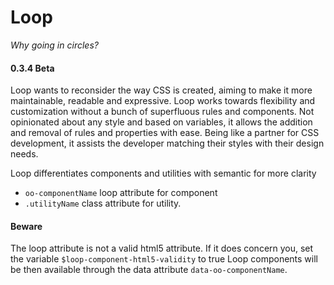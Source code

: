 # Loop

*Why going in circles?*

#### 0.3.4 Beta

Loop wants to reconsider the way CSS is created, aiming to make it more maintainable, readable and expressive.
Loop works towards flexibility and customization without a bunch of superfluous rules and components.
Not opinionated about any style and based on variables, it allows the addition and removal of rules and properties with ease.
Being like a partner for CSS development, it assists the developer matching their styles with their design needs.

Loop differentiates components and utilities with semantic for more clarity

* `oo-componentName` loop attribute for component
* `.utilityName` class attribute for utility.

#### Beware
The loop attribute is not a valid html5 attribute.
If it does concern you, set the variable `$loop-component-html5-validity` to true
Loop components will be then available through the data attribute `data-oo-componentName`.
